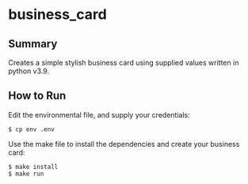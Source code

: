 
# business_card

## Summary

Creates a simple stylish business card using supplied values written in python v3.9.

## How to Run

Edit the environmental file, and supply your credentials:

    $ cp env .env  

Use the make file to install the dependencies and create your business card:

    $ make install  
    $ make run  
